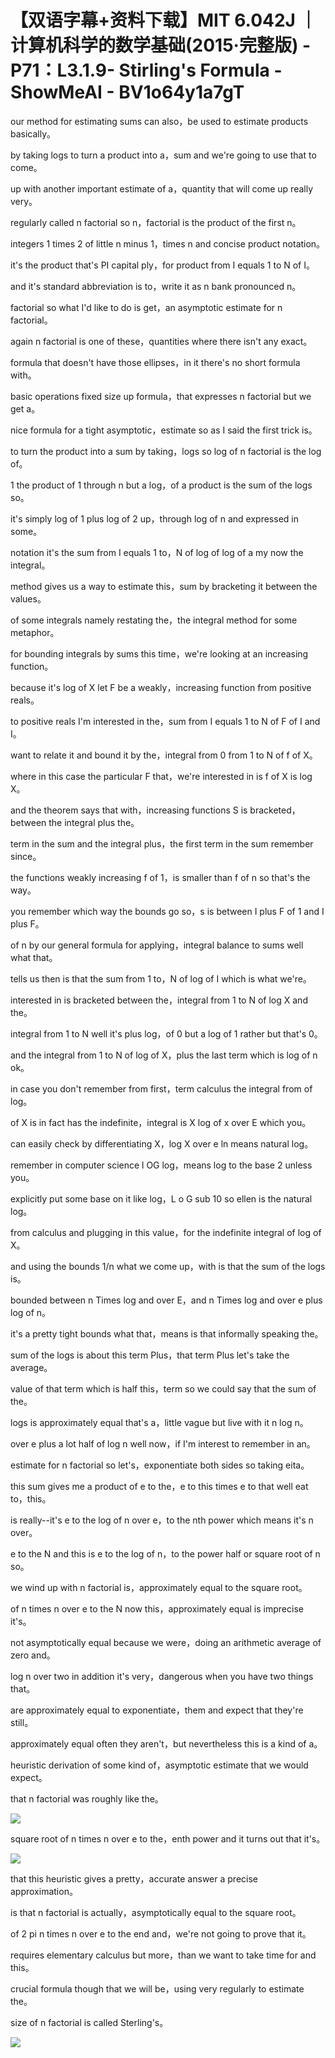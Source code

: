 # 【双语字幕+资料下载】MIT 6.042J ｜ 计算机科学的数学基础(2015·完整版) - P71：L3.1.9- Stirling's Formula - ShowMeAI - BV1o64y1a7gT

our method for estimating sums can also，be used to estimate products basically。

by taking logs to turn a product into a，sum and we're going to use that to come。

up with another important estimate of a，quantity that will come up really very。

regularly called n factorial so n，factorial is the product of the first n。

integers 1 times 2 of little n minus 1，times n and concise product notation。

it's the product that's PI capital ply，for product from I equals 1 to N of I。

and it's standard abbreviation is to，write it as n bank pronounced n。

factorial so what I'd like to do is get，an asymptotic estimate for n factorial。

again n factorial is one of these，quantities where there isn't any exact。

formula that doesn't have those ellipses，in it there's no short formula with。

basic operations fixed size up formula，that expresses n factorial but we get a。

nice formula for a tight asymptotic，estimate so as I said the first trick is。

to turn the product into a sum by taking，logs so log of n factorial is the log of。

1 the product of 1 through n but a log，of a product is the sum of the logs so。

it's simply log of 1 plus log of 2 up，through log of n and expressed in some。

notation it's the sum from I equals 1 to，N of log of log of a my now the integral。

method gives us a way to estimate this，sum by bracketing it between the values。

of some integrals namely restating the，the integral method for some metaphor。

for bounding integrals by sums this time，we're looking at an increasing function。

because it's log of X let F be a weakly，increasing function from positive reals。

to positive reals I'm interested in the，sum from I equals 1 to N of F of I and I。

want to relate it and bound it by the，integral from 0 from 1 to N of f of X。

where in this case the particular F that，we're interested in is f of X is log X。

and the theorem says that with，increasing functions S is bracketed，between the integral plus the。

term in the sum and the integral plus，the first term in the sum remember since。

the functions weakly increasing f of 1，is smaller than f of n so that's the way。

you remember which way the bounds go so，s is between I plus F of 1 and I plus F。

of n by our general formula for applying，integral balance to sums well what that。

tells us then is that the sum from 1 to，N of log of I which is what we're。

interested in is bracketed between the，integral from 1 to N of log X and the。

integral from 1 to N well it's plus log，of 0 but a log of 1 rather but that's 0。

and the integral from 1 to N of log of X，plus the last term which is log of n ok。

in case you don't remember from first，term calculus the integral from of log。

of X is in fact has the indefinite，integral is X log of x over E which you。

can easily check by differentiating X，log X over e ln means natural log。

remember in computer science l OG log，means log to the base 2 unless you。

explicitly put some base on it like log，L o G sub 10 so ellen is the natural log。

from calculus and plugging in this value，for the indefinite integral of log of X。

and using the bounds 1/n what we come up，with is that the sum of the logs is。

bounded between n Times log and over E，and n Times log and over e plus log of n。

it's a pretty tight bounds what that，means is that informally speaking the。

sum of the logs is about this term Plus，that term Plus let's take the average。

value of that term which is half this，term so we could say that the sum of the。

logs is approximately equal that's a，little vague but live with it n log n。

over e plus a lot half of log n well now，if I'm interest to remember in an。

estimate for n factorial so let's，exponentiate both sides so taking eita。

this sum gives me a product of e to the，e to this times e to that well eat to，this。

is really--it's e to the log of n over e，to the nth power which means it's n over。

e to the N and this is e to the log of n，to the power half or square root of n so。

we wind up with n factorial is，approximately equal to the square root。

of n times n over e to the N now this，approximately equal is imprecise it's。

not asymptotically equal because we were，doing an arithmetic average of zero and。

log n over two in addition it's very，dangerous when you have two things that。

are approximately equal to exponentiate，them and expect that they're still。

approximately equal often they aren't，but nevertheless this is a kind of a。

heuristic derivation of some kind of，asymptotic estimate that we would expect。

that n factorial was roughly like the。

![](img/ed04b5bd6a9d303bf98db804512d7384_1.png)

square root of n times n over e to the，enth power and it turns out that it's。



![](img/ed04b5bd6a9d303bf98db804512d7384_3.png)

that this heuristic gives a pretty，accurate answer a precise approximation。

is that n factorial is actually，asymptotically equal to the square root。

of 2 pi n times n over e to the end and，we're not going to prove that it。

requires elementary calculus but more，than we want to take time for and this。

crucial formula though that we will be，using very regularly to estimate the。

size of n factorial is called Sterling's。

![](img/ed04b5bd6a9d303bf98db804512d7384_5.png)